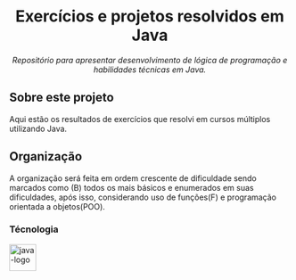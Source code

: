 <h1 align="center">Exercícios e projetos resolvidos em Java</h1>


<p align="center"><i>Repositório para apresentar desenvolvimento de lógica de programação e habilidades técnicas em Java.</i></p>

##  Sobre este projeto

Aqui estão os resultados de exercícios que resolvi em cursos múltiplos utilizando Java. 

##   Organização

A organização será feita em ordem crescente de dificuldade sendo marcados como (B) todos os mais básicos e enumerados em suas dificuldades, após isso, considerando uso de funções(F) e programação orientada a objetos(POO).  

###  Técnologia

<p display="inline-block">
  <img width="48" src=https://logodownload.org/wp-content/uploads/2017/04/java-logo-1.png" alt="java-logo"/>
  


